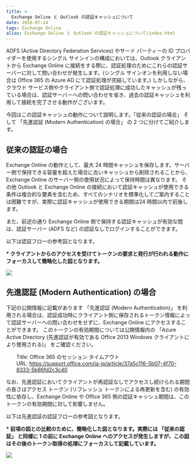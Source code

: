 ```yaml
---
title: >
  Exchange Online と Outlook の認証キャッシュについて
date: 2016-07-14
tags: Exchange Online
alias: Exchange Online と Outlook の認証キャッシュについて/index.html
---
```

ADFS (Active Directory Federation Services) やサード パーティーの ID プロバイダーを使用するシングル サインインの構成においては、Outlook クライアントから Exchange Online に接続をする際に、認証処理のためにこれらの認証サーバーに対して問い合わせが発生します。(シングル サインオンを利用しない場合は Office 365 の Azure AD にて認証処理が完結しています。)
しかしながら、クラウド サービス側やクライアント側で認証処理に成功したキャッシュが残っている場合は、認証サーバーへの問い合わせを省き、過去の認証キャッシュを利用して接続を完了させる動作がございます。

今回はこの認証キャッシュの動作について説明します。「従来の認証の場合」 そして 「先進認証 (Modern Authentication) の場合」 の 2 つに分けてご紹介します。
<h2><strong>従来の認証の場合</strong></h2>
Exchange Online の動作として、最大 24 時間キャッシュを保存します。サーバー側で保持できる容量を超えた場合に古いキャッシュから削除されることから、Exchange Online のサーバー側の使用状況によって保持時間は異なります。
その他 Outlook と Exchange Online の接続において認証キャッシュが使用できる条件は複合的な要素を含むため、すべてのシナリオを標準化してご案内することは困難ですが、実際に認証キャッシュが使用できる期間は24 時間以内で前後します。

また、前述の通り Exchange Online 側で保持する認証キャッシュが有効な間は、認証サーバー (ADFS など) の認証なしでログインすることができます。

以下は認証フローの参考図となります。

<strong>* クライアントからのアクセスを受けてトークンの要求と発行が行われる動作にフォーカスして簡略化した図となります。</strong>

<a href="media/2016/07/flow01_n.png">

![](flow01_n.png)
</a>
<h2><strong>先進認証 (Modern Authentication) の場合</strong></h2>
下記の公開情報に記載があります 「先進認証 (Modern Authentication)」 を利用される場合は、認証成功時にクライアント側に保存されるトークン情報によって認証サーバーへの問い合わせをせずに、Exchange Online にアクセスすることができます。
このトークンの有効期間については公開情報内の 「Azure Active Directory (先進認証が有効である Office 2013 Windows クライアントにより使用される)」 をご確認ください。
<p style="padding-left: 2em">
Title: Office 365 のセッション タイムアウト<br/>
URL: <a href="https://support.office.com/ja-jp/article/37a5c116-5b07-4f70-8333-5b86fd2c3c40">https://support.office.com/ja-jp/article/37a5c116-5b07-4f70-8333-5b86fd2c3c40</a>
</p>
なお、先進認証においてクライアントが再認証なしでアクセスし続けられる期間の長さはアクセス トークン (リフレッシュ トークンによる再更新を含む) の有効性に依存し、Exchange Online や Office 365 側の認証キャッシュ期間は、このトークンの有効期間に対して影響しません。

以下は先進認証の認証フローの参考図となります。

<strong>* 前項の図との比較のために、簡略化した図となります。実際には 「従来の認証」 と同様に 1 の前に Exchange Online へのアクセスが発生しますが、この図はその後のトークン取得の処理にフォーカスして記載しています。</strong>
<a href="media/2016/07/flow02_n.png">

![](flow02_n.png)
</a>